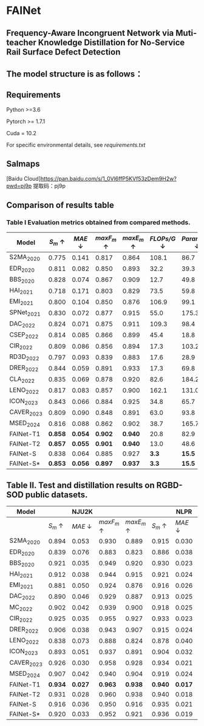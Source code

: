 # FAINet
## Frequency-Aware Incongruent Network via Muti-teacher Knowledge Distillation for No-Service Rail Surface Defect Detection

## The model structure is as follows：


## Requirements
Python >=3.6

Pytorch >= 1.7.1

Cuda = 10.2

For specific environmental details, see *requirements.txt*

## Salmaps
[Baidu Cloud]https://pan.baidu.com/s/1_0Vl6ffP5KVf53zDem9H2w?pwd=pj9p 提取码：pj9p 



## Comparison of results table
### Table I Evaluation metrics obtained from compared methods.
| Model                  | *S<sub>m</sub>* ↑ | *MAE*  ↓  | *maxF<sub>m</sub>* ↑ | *maxE<sub>m</sub>* ↑ | *FLOPs/G* ↓ | *Params/M*  ↓ |
| ---------------------- | ----------------- | --------- | -------------------- | -------------------- | ----------- | ------------- |
| S2MA<sub>2020</sub>    | 0.775             | 0.141     | 0.817                | 0.864                | 108.1       | 86.7          |
| EDR<sub>2020</sub>     | 0.811             | 0.082     | 0.850                | 0.893                | 32.2        | 39.3          |
| BBS<sub>2020  </sub>   | 0.828             | 0.074     | 0.867                | 0.909                | 12.7        | 49.8          |
| HAI<sub>2021 </sub>    | 0.718             | 0.171     | 0.803                | 0.829                | 73.5        | 59.8          |
| EMI<sub>2021  </sub>   | 0.800             | 0.104     | 0.850                | 0.876                | 106.9       | 99.1          |
| SPNet<sub>2021  </sub> | 0.830             | 0.072     | 0.877                | 0.915                | 55.0        | 175.3         |
| DAC<sub>2022  </sub>   | 0.824             | 0.071     | 0.875                | 0.911                | 109.3       | 98.4          |
| CSEP<sub>2022  </sub>  | 0.814             | 0.085     | 0.866                | 0.899                | 45.4        | 18.8          |
| CIR<sub>2022  </sub>   | 0.809             | 0.086     | 0.856                | 0.894                | 17.3        | 103.2         |
| RD3D<sub>2022  </sub>  | 0.797             | 0.093     | 0.839                | 0.883                | 17.6        | 28.9          |
| DRER<sub>2022  </sub>  | 0.844             | 0.059     | 0.891                | 0.933                | 17.3        | 69.8          |
| CLA<sub>2022  </sub>   | 0.835             | 0.069     | 0.878                | 0.920                | 82.6        | 184.2         |
| LENO<sub>2022  </sub>  | 0.817             | 0.083     | 0.857                | 0.900                | 162.1       | 131.0         |
| ICON<sub>2023  </sub>  | 0.843             | 0.066     | 0.884                | 0.925                | 34.8        | 65.7          |
| CAVER<sub>2023  </sub> | 0.809             | 0.090     | 0.848                | 0.891                | 63.0        | 93.8          |
| MSED<sub>2024   </sub> | 0.816             | 0.088     | 0.862                | 0.902                | 38.7        | 165.7         |
| FAINet-T1              | **0.858**         | **0.054** | **0.902**            | **0.940**            | 20.8        | 82.9          |
| FAINet-T2              | **0.857**         | **0.055** | **0.901**            | **0.940**            | 13.0        | 48.6          |
| FAINet-S               | 0.838             | 0.064     | 0.885                | 0.927                | **3.3**     | **15.5**      |
| FAINet-S*              | **0.853**         | **0.056** | **0.897**            | **0.937**            | **3.3**     | **15.5**      |

##  Table II. Test and distillation results on RGBD-SOD public datasets.

| Model                  |                   | NJU2K     |                      |                      |                   | NLPR      |                      |                      |                   | STERE     |                      |                      |
| ---------------------- | ----------------- | --------- | -------------------- | -------------------- | ----------------- | --------- | -------------------- | -------------------- | ----------------- | --------- | -------------------- | -------------------- |
|                        | *S<sub>m</sub>* ↑ | *MAE*  ↓  | *maxF<sub>m</sub>* ↑ | *maxE<sub>m</sub>* ↑ | *S<sub>m</sub>* ↑ | *MAE*  ↓  | *maxF<sub>m</sub>* ↑ | *maxE<sub>m</sub>* ↑ | *S<sub>m</sub>* ↑ | *MAE*  ↓  | *maxF<sub>m</sub>* ↑ | *maxE<sub>m</sub>* ↑ |
| S2MA<sub>2020   </sub> | 0.894             | 0.053     | 0.930                | 0.889                | 0.915             | 0.030     | 0.953                | 0.902                | 0.890             | 0.051     | 0.932                | 0.882                |
| EDR<sub>2020  </sub>   | 0.839             | 0.076     | 0.883                | 0.823                | 0.886             | 0.038     | 0.928                | 0.860                | 0.851             | 0.065     | 0.899                | 0.831                |
| BBS<sub>2020  </sub>   | 0.921             | 0.035     | 0.949                | 0.920                | 0.930             | 0.023     | 0.961                | 0.918                | 0.908             | 0.041     | 0.942                | 0.903                |
| HAI<sub>2021  </sub>   | 0.912             | 0.038     | 0.944                | 0.915                | 0.921             | 0.024     | 0.960                | 0.915                | 0.907             | 0.040     | 0.944                | 0.906                |
| EMI<sub>2021  </sub>   | 0.881             | 0.050     | 0.924                | 0.876                | 0.916             | 0.026     | 0.953                | 0.902                | 0.897             | 0.042     | 0.938                | 0.894                |
| DAC<sub>2022  </sub>   | 0.890             | 0.046     | 0.929                | 0.887                | 0.913             | 0.025     | 0.949                | 0.897                | 0.899             | 0.043     | 0.936                | 0.892                |
| MC<sub>2022  </sub>    | 0.902             | 0.042     | 0.939                | 0.900                | 0.918             | 0.025     | 0.956                | 0.907                | 0.903             | 0.042     | 0.945                | 0.898                |
| CIR<sub>2022  </sub>   | 0.925             | 0.035     | 0.955                | 0.927                | 0.933             | 0.023     | 0.966                | 0.924                | 0.917             | 0.039     | 0.950                | 0.916                |
| DRER<sub>2022  </sub>  | 0.906             | 0.038     | 0.943                | 0.907                | 0.915             | 0.024     | 0.953                | 0.901                | 0.895             | 0.042     | 0.943                | 0.891                |
| LENO<sub>2022  </sub>  | 0.838             | 0.073     | 0.888                | 0.824                | 0.878             | 0.040     | 0.921                | 0.845                | 0.856             | 0.062     | 0.906                | 0.840                |
| ICON<sub>2023  </sub>  | 0.893             | 0.051     | 0.937                | 0.891                | 0.904             | 0.032     | 0.951                | 0.885                | 0.899             | 0.047     | 0.945                | 0.890                |
| CAVER<sub>2023</sub>   | 0.926             | 0.030     | 0.958                | 0.928                | 0.934             | 0.021     | 0.970                | 0.928                | 0.918             | 0.033     | 0.955                | 0.916                |
| MSED<sub>2024</sub>    | 0.907            | 0.042     | 0.940                | 0.904                | 0.919             | 0.024     | 0.955                | 0.904                | 0.880             | 0.052     | 0.929                | 0.871                |
| FAINet-T1               | **0.934**         | **0.027** | **0.963**            | **0.938**            | **0.940**         | **0.017** | **0.973**            | **0.934**            | **0.925**         | **0.030** | **0.957**            | **0.921**            |
| FAINet-T2               | 0.931             | 0.028     | 0.960                | 0.938                | 0.940             | 0.018     | 0.972                | 0.933                | 0.923             | 0.031     | 0.957                | 0.921                |
| FAINet-S               | 0.916             | 0.036     | 0.950                | 0.916                | 0.935            | 0.021     | 0.968                | 0.924                | 0.921             | 0.034     | 0.953                | 0.914                |
| FAINet-S*              | 0.920             | 0.033     | 0.952                | 0.921                | 0.936             | 0.019     | 0.969                | 0.929                | 0.922             | 0.032     | 0.954                | 0.916                |